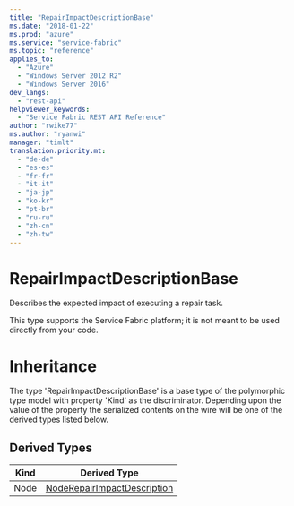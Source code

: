 ```yaml
---
title: "RepairImpactDescriptionBase"
ms.date: "2018-01-22"
ms.prod: "azure"
ms.service: "service-fabric"
ms.topic: "reference"
applies_to: 
  - "Azure"
  - "Windows Server 2012 R2"
  - "Windows Server 2016"
dev_langs: 
  - "rest-api"
helpviewer_keywords: 
  - "Service Fabric REST API Reference"
author: "rwike77"
ms.author: "ryanwi"
manager: "timlt"
translation.priority.mt: 
  - "de-de"
  - "es-es"
  - "fr-fr"
  - "it-it"
  - "ja-jp"
  - "ko-kr"
  - "pt-br"
  - "ru-ru"
  - "zh-cn"
  - "zh-tw"
---
```

# RepairImpactDescriptionBase

Describes the expected impact of executing a repair task.

This type supports the Service Fabric platform; it is not meant to be used directly from your code.

# Inheritance

The type 'RepairImpactDescriptionBase' is a base type of the polymorphic type model with property 'Kind' as the discriminator.
Depending upon the value of the property the serialized contents on the wire will be one of the derived types listed below.
## Derived Types

| Kind | Derived Type |
| --- | --- | 
| Node | [NodeRepairImpactDescription](sfclient-v61-model-noderepairimpactdescription.md) |

